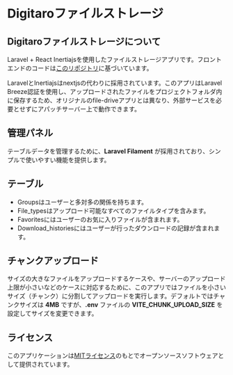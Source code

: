 # Digitaroファイルストレージ

## Digitaroファイルストレージについて

Laravel + React Inertiajsを使用したファイルストレージアプリです。フロントエンドのコードは[このリポジトリ](https://github.com/webdevcody/file-drive)に基づいています。

LaravelとInertiajsはnextjsの代わりに採用されています。このアプリはLaravel Breeze認証を使用し、アップロードされたファイルをプロジェクトフォルダ内に保存するため、オリジナルのfile-driveアプリとは異なり、外部サービスを必要とせずにアパッチサーバー上で動作できます。

## 管理パネル

テーブルデータを管理するために、**Laravel Filament** が採用されており、シンプルで使いやすい機能を提供します。

## テーブル

- Groupsはユーザーと多対多の関係を持ちます。
- File_typesはアップロード可能なすべてのファイルタイプを含みます。
- Favoritesにはユーザーのお気に入りファイルが含まれます。
- Download_historiesにはユーザーが行ったダウンロードの記録が含まれます。

## チャンクアップロード

サイズの大きなファイルをアップロードするケースや、サーバーのアップロード上限が小さいなどのケースに対応するために、このアプリではファイルを小さいサイズ（チャンク）に分割してアップロードを実行します。デフォルトではチャンクサイズは **4MB** ですが、**.env** ファイルの **VITE_CHUNK_UPLOAD_SIZE** を設定してサイズを変更できます。

## ライセンス

このアプリケーションは[MITライセンス](https://opensource.org/licenses/MIT)のもとでオープンソースソフトウェアとして提供されています。
